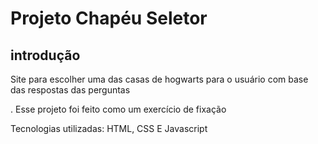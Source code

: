 # Projeto Chapéu Seletor

## introdução 
Site para escolher uma das casas de hogwarts para o usuário com base das respostas das perguntas

. Esse projeto foi feito como um exercício de fixação

Tecnologias utilizadas: HTML, CSS E Javascript